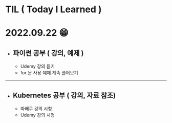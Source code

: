 # TIL ( Today I Learned )

# **2022.09.22 😁** 

- ## 파이썬 공부 ( 강의, 예제 ) 
    - Udemy 강의 듣기 
    - for 문 사용 예제 계속 풀어보기
    

         
    
---
- ## Kubernetes 공부 ( 강의, 자료 참조)
    - 따배쿠 강의 시청 
    - Udemy 강의 시청